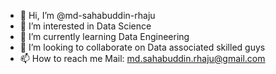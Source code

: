 - 👋 Hi, I’m @md-sahabuddin-rhaju
- 👀 I’m interested in Data Science
- 🌱 I’m currently learning Data Engineering
- 💞️ I’m looking to collaborate on Data associated skilled guys
- 📫 How to reach me 
  Mail: md.sahabuddin.rhaju@gmail.com
<!---
md-sahabuddin-rhaju/md-sahabuddin-rhaju is a ✨ special ✨ repository because its `README.md` (this file) appears on your GitHub profile.
You can click the Preview link to take a look at your changes.
--->
